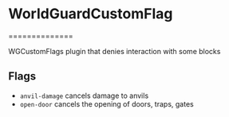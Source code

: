 # WorldGuardCustomFlag
==============

WGCustomFlags plugin that denies interaction with some blocks

## Flags
* `anvil-damage` cancels damage to anvils
* `open-door` cancels the opening of doors, traps, gates
